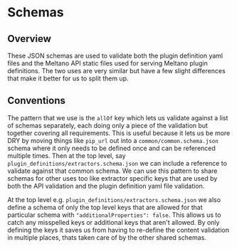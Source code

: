 # Schemas

## Overview

These JSON schemas are used to validate both the plugin definition yaml files and the Meltano API static files used for serving Meltano plugin definitions.
The two uses are very similar but have a few slight differences that make it better for us to split them up.

## Conventions

The pattern that we use is the `allOf` key which lets us validate against a list of schemas separately, each doing only a piece of the validation but together covering all requirements.
This is useful because it lets us be more DRY by moving things like `pip_url` out into a `common/common.schema.json` schema where it only needs to be defined once and can be referenced multiple times.
Then at the top level, say `plugin_definitions/extractors.schema.json` we can include a reference to validate against that common schema.
We can use this pattern to share schemas for other uses too like extractor specific keys that are used by both the API validation and the plugin definition yaml file validation.

At the top level e.g. `plugin_definitions/extractors.schema.json` we also define a schema of only the top level keys that are allowed for that particular schema with `"additionalProperties": false`.
This allows us to catch any misspelled keys or additional keys that aren't allowed.
By only defining the keys it saves us from having to re-define the content validation in multiple places, thats taken care of by the other shared schemas.
